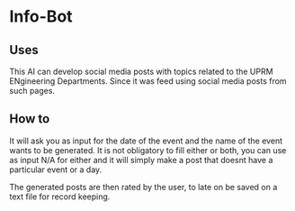 # Info-Bot

## Uses
This AI can develop social media posts with topics related to the UPRM ENgineering Departments. Since it was feed using social media posts from such pages. 

## How to
It will ask you as input for the date of the event and the name of the event wants to be generated. It is not obligatory to fill either or both, you can use as input N/A for either and it will simply make a post that doesnt have a particular event or a day.

The generated posts are then rated by the user, to late on be saved on a text file for record keeping.
